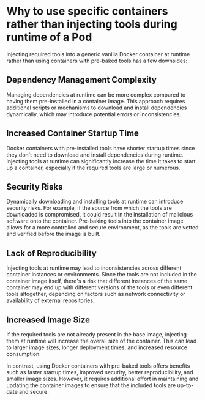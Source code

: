 
# Why to use specific containers rather than injecting tools during runtime of a Pod

Injecting required tools into a generic vanilla Docker container at runtime rather than using containers with pre-baked tools has a few downsides:

## Dependency Management Complexity 
Managing dependencies at runtime can be more complex compared to having them pre-installed in a container image. This approach requires additional scripts or mechanisms to download and install dependencies dynamically, which may introduce potential errors or inconsistencies.

## Increased Container Startup Time
Docker containers with pre-installed tools have shorter startup times since they don't need to download and install dependencies during runtime. Injecting tools at runtime can significantly increase the time it takes to start up a container, especially if the required tools are large or numerous.

## Security Risks 

Dynamically downloading and installing tools at runtime can introduce security risks. For example, if the source from which the tools are downloaded is compromised, it could result in the installation of malicious software onto the container. Pre-baking tools into the container image allows for a more controlled and secure environment, as the tools are vetted and verified before the image is built.

## Lack of Reproducibility

Injecting tools at runtime may lead to inconsistencies across different container instances or environments. Since the tools are not included in the container image itself, there's a risk that different instances of the same container may end up with different versions of the tools or even different tools altogether, depending on factors such as network connectivity or availability of external repositories.

## Increased Image Size 

If the required tools are not already present in the base image, injecting them at runtime will increase the overall size of the container. This can lead to larger image sizes, longer deployment times, and increased resource consumption.

In contrast, using Docker containers with pre-baked tools offers benefits such as faster startup times, improved security, better reproducibility, and smaller image sizes. However, it requires additional effort in maintaining and updating the container images to ensure that the included tools are up-to-date and secure.
